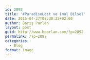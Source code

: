 ```yaml
---
id: 2892
title: '#ParadiseLost ve Inal Bilsel'
date: 2016-04-27T08:30:23+02:00
author: Barış Parlan
layout: post
guid: http://www.bparlan.com/?p=2892
permalink: /?p=2892
categories:
  - Blog
format: image
---
```

<div class="ttr_start">
</div>

<div class="ttr_end">
</div>